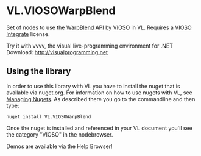 # VL.VIOSOWarpBlend
Set of nodes to use the [WarpBlend API](https://bitbucket.org/vioso/vioso_api/) by [VIOSO](https://vioso.com) in VL. Requires a [VIOSO Integrate](https://helpdesk.vioso.com/documentation/integrate-overview/) license.

Try it with vvvv, the visual live-programming environment for .NET  
Download: http://visualprogramming.net

## Using the library
In order to use this library with VL you have to install the nuget that is available via nuget.org. For information on how to use nugets with VL, see [Managing Nugets](https://thegraybook.vvvv.org/reference/hde/managing-nugets.html). As described there you go to the commandline and then type:

    nuget install VL.VIOSOWarpBlend

Once the nuget is installed and referenced in your VL document you'll see the category "VIOSO" in the nodebrowser. 

Demos are available via the Help Browser!
